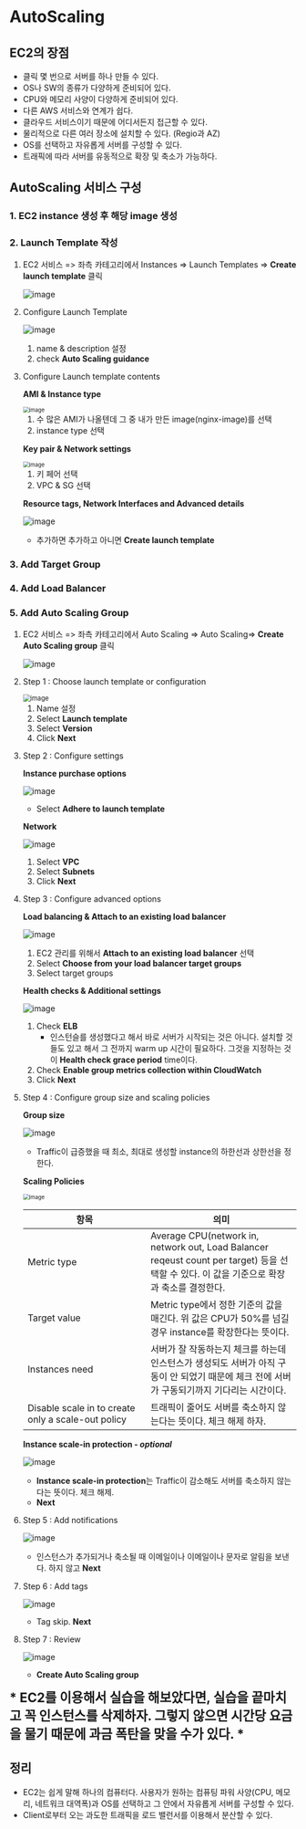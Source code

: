 # AutoScaling



## EC2의 장점

* 클릭 몇 번으로 서버를 하나 만들 수 있다.
* OS나 SW의 종류가 다양하게 준비되어 있다.
* CPU와 메모리 사양이 다양하게 준비되어 있다.
* 다른 AWS 서비스와 연계가 쉽다.
* 클라우드 서비스이기 때문에 어디서든지 접근할 수 있다.
* 물리적으로 다른 여러 장소에 설치할 수 있다. (Regio과 AZ)
* OS를 선택하고 자유롭게 서버를 구성할 수 있다.
* 트래픽에 따라 서버를 유동적으로 확장 및 축소가 가능하다.



## AutoScaling 서비스 구성

### 1. EC2 instance 생성 후 해당 image 생성

### 2. Launch Template 작성

1. EC2 서비스 => 좌측 카테고리에서 Instances => Launch Templates => **Create launch template** 클릭

   ![image](https://user-images.githubusercontent.com/33750210/138796721-27d751f3-525d-446a-8632-5a30db5c2ed3.png)

2. Configure Launch Template

   ![image](https://user-images.githubusercontent.com/33750210/138797461-5254f843-021f-4500-91ab-2dcac13e0042.png)

   1. name & description 설정
   2. check **Auto Scaling guidance**

   

3. Configure Launch template contents

   **AMI & Instance type**

   <img src="https://user-images.githubusercontent.com/33750210/138797681-2b00a5e1-c7e6-4bfa-b8a5-2c6c362fad22.png" alt="image" style="zoom:67%;" />

   1. 수 많은 AMI가 나올텐데 그 중 내가 만든 image(nginx-image)를 선택
   2. instance type 선택

   

   **Key pair & Network settings**

   <img src="https://user-images.githubusercontent.com/33750210/138798035-8abacec1-8568-4f2d-8e45-613e26733888.png" alt="image" style="zoom:67%;" />

   1. 키 페어 선택
   2. VPC & SG 선택

   

   **Resource tags, Network Interfaces and Advanced details**

   ![image](https://user-images.githubusercontent.com/33750210/138798249-acac6b31-e774-46b5-aced-65ac5ab7d9e5.png)

   * 추가하면 추가하고 아니면 **Create launch template**



### 3. Add Target Group
### 4. Add Load Balancer
### 5. Add Auto Scaling Group

1. EC2 서비스 => 좌측 카테고리에서 Auto Scaling => Auto Scaling=> **Create Auto Scaling group** 클릭

   ![image](https://user-images.githubusercontent.com/33750210/138799447-579cfc41-4db5-4265-97f7-c01512dbc45a.png)

   

2. Step 1 : Choose launch template or configuration

   <img src="https://user-images.githubusercontent.com/33750210/138800865-d3e23a73-5ba6-442b-8505-a6533f7836d5.png" alt="image" style="zoom:80%;" />

   1. Name 설정
   2. Select **Launch template**
   3. Select **Version**
   4. Click **Next**

   

3. Step 2 : Configure settings

   **Instance purchase options**

   ![image](https://user-images.githubusercontent.com/33750210/138801131-bdfad2a9-1994-491f-83da-57c9c83cac0e.png)

   * Select **Adhere to launch template**

   

   **Network**

   ![image](https://user-images.githubusercontent.com/33750210/138801336-03aa59f6-75ef-4786-9478-43ac8264bd4a.png)

   1. Select **VPC**
   2. Select **Subnets**
   3. Click **Next**

   
   
4. Step 3 : Configure advanced options

   **Load balancing & Attach to an existing load balancer**

   ![image](https://user-images.githubusercontent.com/33750210/138801594-163d875c-b05a-42ca-a916-e535369fdb55.png)

   1. EC2 관리를 위해서 **Attach to an existing load balancer** 선택
   2. Select **Choose from your load balancer target groups**
   3. Select target groups

   

   **Health checks & Additional settings**

   ![image](https://user-images.githubusercontent.com/33750210/138802192-599adb42-defc-4f2d-b051-cf1be2d7cb25.png)

   1. Check **ELB**
      * 인스턴슬를 생성했다고 해서 바로 서버가 시작되는 것은 아니다. 설치할 것들도 있고 해서 그 전까지 warm up 시간이 필요하다. 그것을 지정하는 것이 **Health check grace period** time이다.
   2. Check **Enable group metrics collection within CloudWatch**
   3. Click **Next**

   

5. Step 4 : Configure group size and scaling policies

   **Group size**

   ![image](https://user-images.githubusercontent.com/33750210/138802880-e474e5e7-2b72-4dab-9ddf-5be2a88fe7e4.png)

   * Traffic이 급증했을 때 최소, 최대로 생성할 instance의 하한선과 상한선을 정한다.

   

   **Scaling Policies**

   <img src="https://user-images.githubusercontent.com/33750210/138803546-fd49b64c-8971-4eaf-a265-42192800207d.png" alt="image" style="zoom:67%;" />

   <table>
       <thead>
           <th>항목</th>
           <th>의미</th>
       </thead>
       <tbody>
           <tr>
               <td style="width:200px;">Metric type</td>
               <td>Average CPU(network in, network out, Load Balancer reqeust count per target) 등을 선택할 수 있다. 이 값을 기준으로 확장과 축소를 결정한다.</td>
           </tr>
           <tr>
               <td>Target value</td>
               <td>Metric type에서 정한 기준의 값을 매긴다. 위 값은 CPU가 50%를 넘길 경우 instance를 확장한다는 뜻이다.</td>
           </tr>
           <tr>
               <td>Instances need</td>
               <td>서버가 잘 작동하는지 체크를 하는데 인스턴스가 생성되도 서버가 아직 구동이 안 되었기 때문에 체크 전에 서버가 구동되기까지 기다리는 시간이다.</td>
           </tr>
           <tr>
               <td>Disable scale in to create only a scale-out policy</td>
               <td>트래픽이 줄어도 서버를 축소하지 않는다는 뜻이다. 체크 해제 하자.</td>
           </tr>
       </tbody>
   </table>
   

   **Instance scale-in protection - *optional***

   ![image](https://user-images.githubusercontent.com/33750210/138804352-6399dca9-309e-43b7-95d5-ce8e2a49af08.png)

   * **Instance scale-in protection**는 Traffic이 감소해도 서버를 축소하지 않는다는 뜻이다. 체크 해제.
   * **Next**

   

6. Step 5 : Add notifications

   ![image](https://user-images.githubusercontent.com/33750210/138804618-6b5ab71f-0e41-47c7-98fc-9407965393b6.png)

   * 인스턴스가 추가되거나 축소될 때 이메일이나 이메일이나 문자로 알림을 보낸다. 하지 않고 **Next**

   

7. Step 6 : Add tags

   ![image](https://user-images.githubusercontent.com/33750210/138804859-b312d1fa-1af3-43d1-baef-510d0eca50e2.png) 

   * Tag skip. **Next**

   

8. Step 7 : Review

   ![image](https://user-images.githubusercontent.com/33750210/138805037-e499a1dd-788a-43f9-8cba-38e06f02a80b.png) 

   * **Create Auto Scaling group**

   


<span style="font-size: 1.4rem; font-weight: bold;"> * EC2를 이용해서 실습을 해보았다면, 실습을 끝마치고 꼭 인스턴스를 삭제하자. 그렇지 않으면 시간당 요금을 물기 때문에 과금 폭탄을 맞을 수가 있다. *</span>




## 정리

* EC2는 쉽게 말해 하나의 컴퓨터다. 사용자가 원하는 컴퓨팅 파워 사양(CPU, 메모리, 네트워크 대역폭)과 OS를 선택하고 그 안에서 자유롭게 서버를 구성할 수 있다.
* Client로부터 오는 과도한 트래픽을 로드 밸런서를 이용해서 분산할 수 있다.